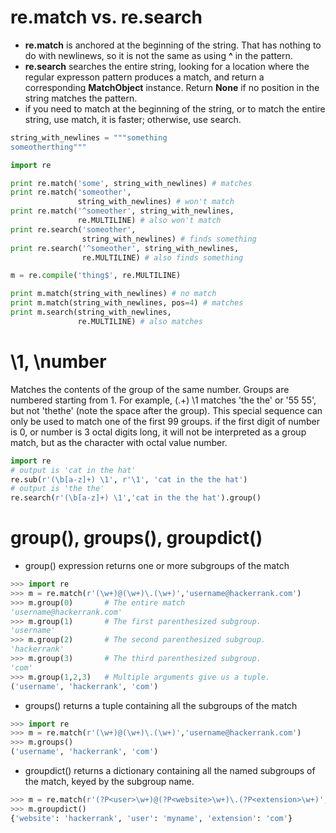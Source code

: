 # re.match vs. re.search

- **re.match** is anchored at the beginning of the string. That has nothing to do with newlinews, so it is not the same as using **^** in the pattern.
- **re.search** searches the entire string, looking for a location where the regular expresson pattern produces a match, and return a corresponding **MatchObject** instance. Return **None** if no position in the string matches the pattern.
- if you need to match at the beginning of the string, or to match the entire string, use match, it is faster; otherwise, use search. 

```python
string_with_newlines = """something
someotherthing"""

import re

print re.match('some', string_with_newlines) # matches
print re.match('someother', 
               string_with_newlines) # won't match
print re.match('^someother', string_with_newlines, 
               re.MULTILINE) # also won't match
print re.search('someother', 
                string_with_newlines) # finds something
print re.search('^someother', string_with_newlines, 
                re.MULTILINE) # also finds something

m = re.compile('thing$', re.MULTILINE)

print m.match(string_with_newlines) # no match
print m.match(string_with_newlines, pos=4) # matches
print m.search(string_with_newlines, 
               re.MULTILINE) # also matches
```

# \1, \number
Matches the contents of the group of the same number. Groups are numbered starting from 1. For example, (.+) \1 matches 'the the' or '55 55', but not 'thethe' (note the space after the group). This special sequence can only be used to match one of the first 99 groups. if the first digit of number is 0, or number is 3 octal digits long, it will not be interpreted as a group match, but as the character with octal value number. 

```python
import re
# output is 'cat in the hat'
re.sub(r'(\b[a-z]+) \1', r'\1', 'cat in the the hat')
# output is 'the the'
re.search(r'(\b[a-z]+) \1','cat in the the hat').group() 

```

# group(), groups(), groupdict()
- group() expression returns one or more subgroups of the match

```python
>>> import re
>>> m = re.match(r'(\w+)@(\w+)\.(\w+)','username@hackerrank.com')
>>> m.group(0)       # The entire match 
'username@hackerrank.com'
>>> m.group(1)       # The first parenthesized subgroup.
'username'
>>> m.group(2)       # The second parenthesized subgroup.
'hackerrank'
>>> m.group(3)       # The third parenthesized subgroup.
'com'
>>> m.group(1,2,3)   # Multiple arguments give us a tuple.
('username', 'hackerrank', 'com')
```
- groups() returns a tuple containing all the subgroups of the match

```python
>>> import re
>>> m = re.match(r'(\w+)@(\w+)\.(\w+)','username@hackerrank.com')
>>> m.groups()
('username', 'hackerrank', 'com')
```
- groupdict() returns a dictionary containing all the named subgroups of the match, keyed by the subgroup name.

```python
>>> m = re.match(r'(?P<user>\w+)@(?P<website>\w+)\.(?P<extension>\w+)','myname@hackerrank.com')
>>> m.groupdict()
{'website': 'hackerrank', 'user': 'myname', 'extension': 'com'}
```